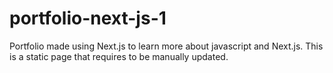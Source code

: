 # portfolio-next-js-1
Portfolio made using Next.js to learn more about javascript and Next.js. This is a static page that requires to be manually updated.
